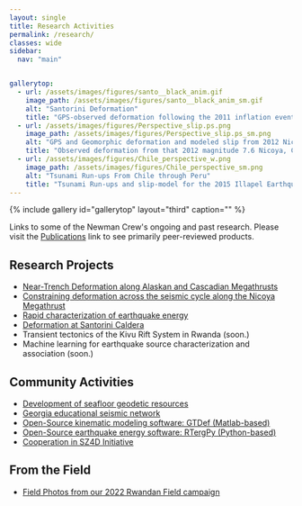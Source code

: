 ```yaml
---
layout: single
title: Research Activities
permalink: /research/
classes: wide
sidebar:
  nav: "main"


gallerytop:
  - url: /assets/images/figures/santo__black_anim.gif
    image_path: /assets/images/figures/santo__black_anim_sm.gif
    alt: "Santorini Deformation"
    title: "GPS-observed deformation following the 2011 inflation event across the Santorini Caldera in Greece.  More info in Newman et al. (2012)."
  - url: /assets/images/figures/Perspective_slip.ps.png
    image_path: /assets/images/figures/Perspective_slip.ps_sm.png
    alt: "GPS and Geomorphic deformation and modeled slip from 2012 Nicoya Earthquake"
    title: "Observed deformation from that 2012 magnitude 7.6 Nicoya, Costa Rica Earthquake and the modeled fault slip along the megathrust. Data include GPS (3D vectors) and coastal geomorphic uplift (vertical vectors), and are further described in Protti et al. (2014)."
  - url: /assets/images/figures/Chile_perspective_w.png
    image_path: /assets/images/figures/Chile_perspective_sm.png
    alt: "Tsunami Run-ups From Chile through Peru"
    title: "Tsunami Run-ups and slip-model for the 2015 Illapel Earthquake.  Further described in Williamson et al. (2017)."
---
```


{% include gallery id="gallerytop" layout="third" caption="" %}

Links to some of the Newman Crew's ongoing and past research. Please visit the [Publications](/pubs/) link to see primarily peer-reviewed products.

## Research Projects
* [Near-Trench Deformation along Alaskan and Cascadian Megathrusts](https://www.seafloorgeodesy.org/commexp)
* [Constraining deformation across the seismic cycle along the Nicoya Megathrust](https://nicoya.eas.gatech.edu/)
* [Rapid characterization of earthquake energy](http://geophysics.eas.gatech.edu/people/anewman/research/RTerg/)
* [Deformation at Santorini Caldera](http://geophysics.eas.gatech.edu/people/anewman/research/Santorini.html)
* Transient tectonics of the Kivu Rift System in Rwanda (soon.) 
* Machine learning for earthquake source characterization and association (soon.)

## Community Activities
* [Development of seafloor geodetic resources](https://seafloorgeodesy.org)
* [Georgia educational seismic network](http://geophysics.eas.gatech.edu/GTEQ/)
* [Open-Source kinematic modeling software: GTDef (Matlab-based)](https://github.com/avnewman/GTDef)
* [Open-Source earthquake energy software: RTergPy (Python-based)](https://github.com/avnewman/rtergpy)
* [Cooperation in SZ4D Initiative](https://www.sz4d.org)

## From the Field
* [Field Photos from our 2022 Rwandan Field campaign](../field/Rwanda.html)